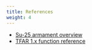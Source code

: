```yaml
---
title: References
weight: 4
---
```

- [Su-25 armament overview](su25_armaments/)
- [TFAR 1.x function reference](tfdocs/)
